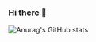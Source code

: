 ### Hi there 👋

![Anurag's GitHub stats](https://github-readme-stats.vercel.app/api?username=JTannerShaw&count_private=true&show_icons=true&theme=highcontrast)


